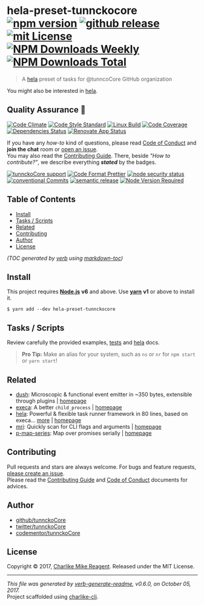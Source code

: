 # hela-preset-tunnckocore [![npm version][npmv-img]][npmv-url] [![github release][github-release-img]][github-release-url] [![mit License][license-img]][license-url] [![NPM Downloads Weekly][downloads-weekly-img]][downloads-weekly-url] [![NPM Downloads Total][downloads-total-img]][downloads-total-url] 

> A [hela][] preset of tasks for @tunncoCore GitHub organization

You might also be interested in [hela](https://github.com/tunnckoCore/hela#readme).

## Quality Assurance :100:

[![Code Climate][codeclimate-img]][codeclimate-url] 
[![Code Style Standard][standard-img]][standard-url] 
[![Linux Build][travis-img]][travis-url] 
[![Code Coverage][codecov-img]][codecov-url] 
[![Dependencies Status][dependencies-img]][dependencies-url] 
[![Renovate App Status][renovate-img]][renovate-url] 

If you have any _how-to_ kind of questions, please read [Code of Conduct](./CODE_OF_CONDUCT.md) and **join the chat** room or [open an issue][open-issue-url].  
You may also read the [Contributing Guide](./CONTRIBUTING.md). There, beside _"How to contribute?"_, we describe everything **_stated_** by  the badges.

[![tunnckoCore support][gitterchat-img]][gitterchat-url] 
[![Code Format Prettier][prettier-img]][prettier-url] 
[![node security status][nodesecurity-img]][nodesecurity-url] 
[![conventional Commits][ccommits-img]][ccommits-url] 
[![semantic release][semantic-release-img]][semantic-release-url] 
[![Node Version Required][nodeversion-img]][nodeversion-url]

## Table of Contents
- [Install](#install)
- [Tasks / Scripts](#tasks--scripts)
- [Related](#related)
- [Contributing](#contributing)
- [Author](#author)
- [License](#license)

_(TOC generated by [verb](https://github.com/verbose/verb) using [markdown-toc](https://github.com/jonschlinkert/markdown-toc))_

## Install

This project requires [**Node.js**][nodeversion-url] **v6** and above. Use [**yarn**](https://yarnpkg.com) **v1** or above to install it.

```
$ yarn add --dev hela-preset-tunnckocore
```
## Tasks / Scripts
Review carefully the provided examples, [tests](./test.js) and [hela][] docs.

> **Pro Tip:** Make an alias for your system, such as `ns` or `nr` for `npm start` or `yarn start`!

## Related
- [dush](https://www.npmjs.com/package/dush): Microscopic & functional event emitter in ~350 bytes, extensible through plugins | [homepage](https://github.com/tunnckocore/dush#readme "Microscopic & functional event emitter in ~350 bytes, extensible through plugins")
- [execa](https://www.npmjs.com/package/execa): A better `child_process` | [homepage](https://github.com/sindresorhus/execa#readme "A better `child_process`")
- [hela](https://www.npmjs.com/package/hela): Powerful & flexible task runner framework in 80 lines, based on execa… [more](https://github.com/tunnckoCore/hela#readme) | [homepage](https://github.com/tunnckoCore/hela#readme "Powerful & flexible task runner framework in 80 lines, based on execa. Supports presets, a la ESLint but for tasks & npm scripts")
- [mri](https://www.npmjs.com/package/mri): Quickly scan for CLI flags and arguments | [homepage](https://github.com/lukeed/mri#readme "Quickly scan for CLI flags and arguments")
- [p-map-series](https://www.npmjs.com/package/p-map-series): Map over promises serially | [homepage](https://github.com/sindresorhus/p-map-series#readme "Map over promises serially")

## Contributing
Pull requests and stars are always welcome. For bugs and feature requests, [please create an issue][open-issue-url].  
Please read the [Contributing Guide](./CONTRIBUTING.md) and [Code of Conduct](./CODE_OF_CONDUCT.md) documents for advices.  

## Author
- [github/tunnckoCore](https://github.com/tunnckoCore)
- [twitter/tunnckoCore](https://twitter.com/tunnckoCore)
- [codementor/tunnckoCore](https://codementor.io/tunnckoCore)

## License
Copyright © 2017, [Charlike Mike Reagent](https://i.am.charlike.online). Released under the MIT License.

***

_This file was generated by [verb-generate-readme](https://github.com/verbose/verb-generate-readme), v0.6.0, on October 05, 2017._  
Project scaffolded using [charlike-cli][].

[babel-plugin-istanbul]: https://github.com/istanbuljs/babel-plugin-istanbul
[babel-plugin-transform-object-rest-spread]: https://github.com/babel/babel
[babel-plugin-transform-react-jsx]: https://github.com/babel/babel
[babel-preset-env]: https://babeljs.io/
[babel]: https://babeljs.io/
[charlike-cli]: https://github.com/tunnckoCore/charlike-cli
[eslint]: https://eslint.org
[execa]: https://github.com/sindresorhus/execa
[hela]: https://github.com/tunnckoCore/hela
[nyc]: https://github.com/istanbuljs/nyc
[prettier]: https://prettier.io
[rimraf]: https://github.com/isaacs/rimraf
[rollup-plugin-babel]: https://github.com/rollup/rollup-plugin-babel
[rollup]: https://github.com/rollup/rollup
[semantic-release]: https://github.com/semantic-release/semantic-release
[simple-commit-message]: https://github.com/bahmutov/simple-commit-message
[verb]: https://github.com/verbose/verb

<!-- Heading badges -->
[npmv-url]: https://www.npmjs.com/package/hela-preset-tunnckocore
[npmv-img]: https://img.shields.io/npm/v/hela-preset-tunnckocore.svg

[open-issue-url]: https://github.com/tunnckoCore/hela-preset-tunnckocore/issues/new
[github-release-url]: https://github.com/tunnckoCore/hela-preset-tunnckocore/releases/latest
[github-release-img]: https://img.shields.io/github/release/tunnckoCore/hela-preset-tunnckocore.svg

[license-url]: https://github.com/tunnckoCore/hela-preset-tunnckocore/blob/master/LICENSE
[license-img]: https://img.shields.io/npm/l/hela-preset-tunnckocore.svg

[downloads-weekly-url]: https://www.npmjs.com/package/hela-preset-tunnckocore
[downloads-weekly-img]: https://img.shields.io/npm/dw/hela-preset-tunnckocore.svg

[downloads-total-url]: https://www.npmjs.com/package/hela-preset-tunnckocore
[downloads-total-img]: https://img.shields.io/npm/dt/hela-preset-tunnckocore.svg

<!-- Front line badges -->
[codeclimate-url]: https://codeclimate.com/github/tunnckoCore/hela-preset-tunnckocore
[codeclimate-img]: https://img.shields.io/codeclimate/github/tunnckoCore/hela-preset-tunnckocore.svg

[standard-url]: https://github.com/standard/standard
[standard-img]: https://img.shields.io/badge/code_style-standard-brightgreen.svg

[travis-url]: https://travis-ci.org/tunnckoCore/hela-preset-tunnckocore
[travis-img]: https://img.shields.io/travis/tunnckoCore/hela-preset-tunnckocore/master.svg

[codecov-url]: https://codecov.io/gh/tunnckoCore/hela-preset-tunnckocore
[codecov-img]: https://img.shields.io/codecov/c/github/tunnckoCore/hela-preset-tunnckocore/master.svg

[dependencies-url]: https://david-dm.org/tunnckoCore/hela-preset-tunnckocore
[dependencies-img]: https://img.shields.io/david/tunnckoCore/hela-preset-tunnckocore.svg

[renovate-url]: https://renovateapp.com
[renovate-img]: https://img.shields.io/badge/renovate-enabled-brightgreen.svg

<!-- Second front of badges -->

[gitterchat-url]: https://gitter.im/tunnckoCore/support
[gitterchat-img]: https://img.shields.io/gitter/room/tunnckoCore/support.svg

[prettier-url]: https://github.com/prettier/prettier
[prettier-img]: https://img.shields.io/badge/styled_with-prettier-f952a5.svg

[nodesecurity-url]: https://nodesecurity.io/orgs/tunnckocore-dev/projects/b8ccbfa6-282e-4360-aee5-1497dc059e6b
[nodesecurity-img]: https://nodesecurity.io/orgs/tunnckocore-dev/projects/b8ccbfa6-282e-4360-aee5-1497dc059e6b/badge
<!-- the original color of nsp: 
[nodesec-img]: https://img.shields.io/badge/nsp-no_known_vulns-35a9e0.svg -->

[semantic-release-url]: https://github.com/semantic-release/semantic-release
[semantic-release-img]: https://img.shields.io/badge/%20%20%F0%9F%93%A6%F0%9F%9A%80-semantic--release-e10079.svg

[ccommits-url]: https://conventionalcommits.org/
[ccommits-img]: https://img.shields.io/badge/conventional_commits-1.0.0-yellow.svg

[nodeversion-url]: https://nodejs.org/en/download
[nodeversion-img]: https://img.shields.io/node/v/hela-preset-tunnckocore.svg


